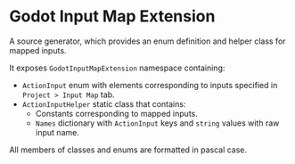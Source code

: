 # Godot Input Map Extension

A source generator, which provides an enum definition and helper class for mapped inputs.

It exposes `GodotInputMapExtension` namespace containing:

* `ActionInput` enum with elements corresponding to inputs specified in `Project > Input Map` tab.
* `ActionInputHelper` static class that contains:
  * Constants corresponding to mapped inputs.
  * `Names` dictionary with `ActionInput` keys and `string` values with raw input name.

All members of classes and enums are formatted in pascal case.
